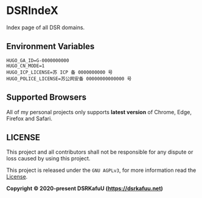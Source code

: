 # DSRIndeX

Index page of all DSR domains.

## Environment Variables

```
HUGO_GA_ID=G-0000000000
HUGO_CN_MODE=1
HUGO_ICP_LICENSE=苏 ICP 备 0000000000 号
HUGO_POLICE_LICENSE=苏公网安备 00000000000000 号
```

## Supported Browsers

All of my personal projects only supports **latest version** of Chrome, Edge, Firefox and Safari.

## LICENSE

This project and all contributors shall not be responsible for any dispute or loss caused by using this project.

This project is released under the `GNU AGPLv3`, for more information read the [License](https://github.com/dsrkafuu/dsr-index/blob/main/LICENSE).

**Copyright © 2020-present DSRKafuU (<https://dsrkafuu.net>)**
